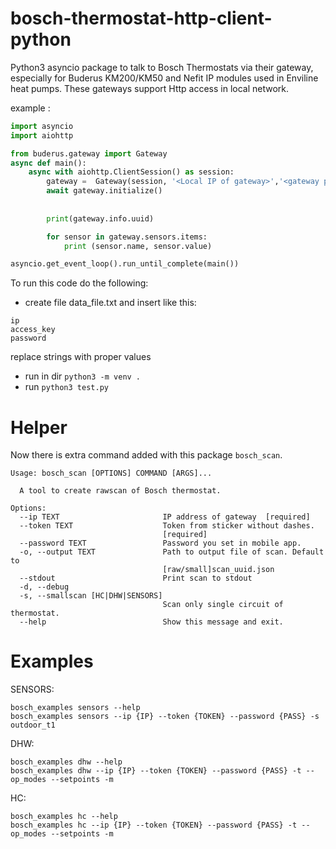 

# bosch-thermostat-http-client-python
Python3 asyncio package to talk to Bosch Thermostats via their gateway, especially for Buderus KM200/KM50 and Nefit IP modules used in Enviline heat pumps. These gateways support Http access in local network.

example :
```python
import asyncio 
import aiohttp

from buderus.gateway import Gateway
async def main():
    async with aiohttp.ClientSession() as session:
        gateway =  Gateway(session, '<Local IP of gateway>','<gateway password>','<user password>')
        await gateway.initialize()
       
      
        print(gateway.info.uuid)

        for sensor in gateway.sensors.items:
            print (sensor.name, sensor.value)

asyncio.get_event_loop().run_until_complete(main())
```

To run this code do the following:

* create file data_file.txt and insert like this:
```
ip
access_key
password
```
replace strings with proper values

* run in dir `python3 -m venv .`
* run `python3 test.py`

# Helper
Now there is extra command added with this package `bosch_scan`.
```
Usage: bosch_scan [OPTIONS] COMMAND [ARGS]...

  A tool to create rawscan of Bosch thermostat.

Options:
  --ip TEXT                       IP address of gateway  [required]
  --token TEXT                    Token from sticker without dashes.
                                  [required]
  --password TEXT                 Password you set in mobile app.
  -o, --output TEXT               Path to output file of scan. Default to
                                  [raw/small]scan_uuid.json
  --stdout                        Print scan to stdout
  -d, --debug
  -s, --smallscan [HC|DHW|SENSORS]
                                  Scan only single circuit of thermostat.
  --help                          Show this message and exit.

```

# Examples 

SENSORS:
```
bosch_examples sensors --help
bosch_examples sensors --ip {IP} --token {TOKEN} --password {PASS} -s outdoor_t1
```

DHW:
```
bosch_examples dhw --help
bosch_examples dhw --ip {IP} --token {TOKEN} --password {PASS} -t --op_modes --setpoints -m
```

HC:
```
bosch_examples hc --help
bosch_examples hc --ip {IP} --token {TOKEN} --password {PASS} -t --op_modes --setpoints -m
```